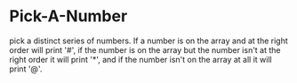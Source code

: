 # Pick-A-Number
pick a distinct series of numbers. If a number is on the array and at the right order will print '#', if the number is on the array but the number isn't at the right order it will print '*', and if the number isn't on the array at all it will print '@'. 
